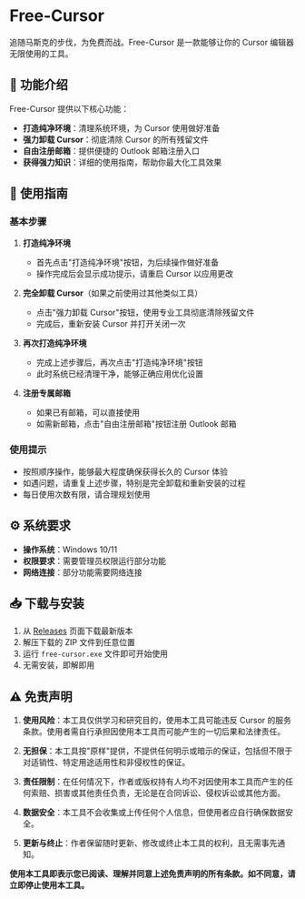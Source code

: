 # Free-Cursor

追随马斯克的步伐，为免费而战。Free-Cursor 是一款能够让你的 Cursor 编辑器无限使用的工具。

## 📝 功能介绍

Free-Cursor 提供以下核心功能：

- **打造纯净环境**：清理系统环境，为 Cursor 使用做好准备
- **强力卸载 Cursor**：彻底清除 Cursor 的所有残留文件
- **自由注册邮箱**：提供便捷的 Outlook 邮箱注册入口
- **获得强力知识**：详细的使用指南，帮助你最大化工具效果

## 🚀 使用指南

### 基本步骤

1. **打造纯净环境**
   - 首先点击"打造纯净环境"按钮，为后续操作做好准备
   - 操作完成后会显示成功提示，请重启 Cursor 以应用更改

2. **完全卸载 Cursor**（如果之前使用过其他类似工具）
   - 点击"强力卸载 Cursor"按钮，使用专业工具彻底清除残留文件
   - 完成后，重新安装 Cursor 并打开关闭一次

3. **再次打造纯净环境**
   - 完成上述步骤后，再次点击"打造纯净环境"按钮
   - 此时系统已经清理干净，能够正确应用优化设置

4. **注册专属邮箱**
   - 如果已有邮箱，可以直接使用
   - 如需新邮箱，点击"自由注册邮箱"按钮注册 Outlook 邮箱

### 使用提示

- 按照顺序操作，能够最大程度确保获得长久的 Cursor 体验
- 如遇问题，请重复上述步骤，特别是完全卸载和重新安装的过程
- 每日使用次数有限，请合理规划使用

## ⚙️ 系统要求

- **操作系统**：Windows 10/11
- **权限要求**：需要管理员权限运行部分功能
- **网络连接**：部分功能需要网络连接

## 📥 下载与安装

1. 从 [Releases](https://github.com/dulikaifazr/Free-Cursor/releases) 页面下载最新版本
2. 解压下载的 ZIP 文件到任意位置
3. 运行 `free-cursor.exe` 文件即可开始使用
4. 无需安装，即解即用

## ⚠️ 免责声明

1. **使用风险**：本工具仅供学习和研究目的，使用本工具可能违反 Cursor 的服务条款。使用者需自行承担因使用本工具而可能产生的一切后果和法律责任。

2. **无担保**：本工具按"原样"提供，不提供任何明示或暗示的保证，包括但不限于对适销性、特定用途适用性和非侵权性的保证。

3. **责任限制**：在任何情况下，作者或版权持有人均不对因使用本工具而产生的任何索赔、损害或其他责任负责，无论是在合同诉讼、侵权诉讼或其他方面。

4. **数据安全**：本工具不会收集或上传任何个人信息，但使用者应自行确保数据安全。

5. **更新与终止**：作者保留随时更新、修改或终止本工具的权利，且无需事先通知。

**使用本工具即表示您已阅读、理解并同意上述免责声明的所有条款。如不同意，请立即停止使用本工具。**
